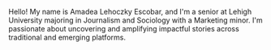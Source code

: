 Hello! My name is Amadea Lehoczky Escobar, and I'm a senior at Lehigh University majoring in Journalism and Sociology with a Marketing minor. I'm passionate about uncovering and amplifying impactful stories across traditional and emerging platforms.

